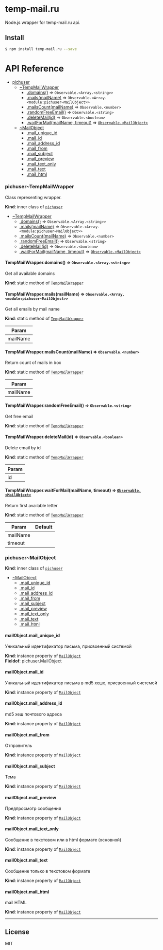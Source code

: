 
# temp-mail.ru
Node.js wrapper for temp-mail.ru api.

## Install

```sh
$ npm install temp-mail.ru --save
```

# API Reference
    
* [pichuser](#module_pichuser)
    * [~TempMailWrapper](#module_pichuser..TempMailWrapper)
        * [.domains()](#module_pichuser..TempMailWrapper.domains) ⇒ <code>Observable.&lt;Array.&lt;string&gt;&gt;</code>
        * [.mails(mailName)](#module_pichuser..TempMailWrapper.mails) ⇒ <code>Observable.&lt;Array.&lt;module:pichuser~MailObject&gt;&gt;</code>
        * [.mailsCount(mailName)](#module_pichuser..TempMailWrapper.mailsCount) ⇒ <code>Observable.&lt;number&gt;</code>
        * [.randomFreeEmail()](#module_pichuser..TempMailWrapper.randomFreeEmail) ⇒ <code>Observable.&lt;string&gt;</code>
        * [.deleteMail(id)](#module_pichuser..TempMailWrapper.deleteMail) ⇒ <code>Observable.&lt;boolean&gt;</code>
        * [.waitForMail(mailName, timeout)](#module_pichuser..TempMailWrapper.waitForMail) ⇒ <code>[Observable.&lt;MailObject&gt;](#module_pichuser..MailObject)</code>
    * [~MailObject](#module_pichuser..MailObject)
        * [.mail_unique_id](#module_pichuser..MailObject.MailObject+mail_unique_id)
        * [.mail_id](#module_pichuser..MailObject.MailObject+mail_id)
        * [.mail_address_id](#module_pichuser..MailObject.MailObject+mail_address_id)
        * [.mail_from](#module_pichuser..MailObject.MailObject+mail_from)
        * [.mail_subject](#module_pichuser..MailObject.MailObject+mail_subject)
        * [.mail_preview](#module_pichuser..MailObject.MailObject+mail_preview)
        * [.mail_text_only](#module_pichuser..MailObject.MailObject+mail_text_only)
        * [.mail_text](#module_pichuser..MailObject.MailObject+mail_text)
        * [.mail_html](#module_pichuser..MailObject.MailObject+mail_html)

<a name="module_pichuser..TempMailWrapper"></a>

### pichuser~TempMailWrapper
Class representing wrapper.

**Kind**: inner class of <code>[pichuser](#module_pichuser)</code>  

* [~TempMailWrapper](#module_pichuser..TempMailWrapper)
    * [.domains()](#module_pichuser..TempMailWrapper.domains) ⇒ <code>Observable.&lt;Array.&lt;string&gt;&gt;</code>
    * [.mails(mailName)](#module_pichuser..TempMailWrapper.mails) ⇒ <code>Observable.&lt;Array.&lt;module:pichuser~MailObject&gt;&gt;</code>
    * [.mailsCount(mailName)](#module_pichuser..TempMailWrapper.mailsCount) ⇒ <code>Observable.&lt;number&gt;</code>
    * [.randomFreeEmail()](#module_pichuser..TempMailWrapper.randomFreeEmail) ⇒ <code>Observable.&lt;string&gt;</code>
    * [.deleteMail(id)](#module_pichuser..TempMailWrapper.deleteMail) ⇒ <code>Observable.&lt;boolean&gt;</code>
    * [.waitForMail(mailName, timeout)](#module_pichuser..TempMailWrapper.waitForMail) ⇒ <code>[Observable.&lt;MailObject&gt;](#module_pichuser..MailObject)</code>

<a name="module_pichuser..TempMailWrapper.domains"></a>

#### TempMailWrapper.domains() ⇒ <code>Observable.&lt;Array.&lt;string&gt;&gt;</code>
Get all available domains

**Kind**: static method of <code>[TempMailWrapper](#module_pichuser..TempMailWrapper)</code>  
<a name="module_pichuser..TempMailWrapper.mails"></a>

#### TempMailWrapper.mails(mailName) ⇒ <code>Observable.&lt;Array.&lt;module:pichuser~MailObject&gt;&gt;</code>
Get all emails by mail name

**Kind**: static method of <code>[TempMailWrapper](#module_pichuser..TempMailWrapper)</code>  

| Param |
| --- |
| mailName | 

<a name="module_pichuser..TempMailWrapper.mailsCount"></a>

#### TempMailWrapper.mailsCount(mailName) ⇒ <code>Observable.&lt;number&gt;</code>
Return count of mails in box

**Kind**: static method of <code>[TempMailWrapper](#module_pichuser..TempMailWrapper)</code>  

| Param |
| --- |
| mailName | 

<a name="module_pichuser..TempMailWrapper.randomFreeEmail"></a>

#### TempMailWrapper.randomFreeEmail() ⇒ <code>Observable.&lt;string&gt;</code>
Get free email

**Kind**: static method of <code>[TempMailWrapper](#module_pichuser..TempMailWrapper)</code>  
<a name="module_pichuser..TempMailWrapper.deleteMail"></a>

#### TempMailWrapper.deleteMail(id) ⇒ <code>Observable.&lt;boolean&gt;</code>
Delete email by id

**Kind**: static method of <code>[TempMailWrapper](#module_pichuser..TempMailWrapper)</code>  

| Param |
| --- |
| id | 

<a name="module_pichuser..TempMailWrapper.waitForMail"></a>

#### TempMailWrapper.waitForMail(mailName, timeout) ⇒ <code>[Observable.&lt;MailObject&gt;](#module_pichuser..MailObject)</code>
Return first available letter

**Kind**: static method of <code>[TempMailWrapper](#module_pichuser..TempMailWrapper)</code>  

| Param | Default |
| --- | --- |
| mailName |  | 
| timeout | <code></code> | 

<a name="module_pichuser..MailObject"></a>

### pichuser~MailObject
**Kind**: inner class of <code>[pichuser](#module_pichuser)</code>  

* [~MailObject](#module_pichuser..MailObject)
    * [.mail_unique_id](#module_pichuser..MailObject.MailObject+mail_unique_id)
    * [.mail_id](#module_pichuser..MailObject.MailObject+mail_id)
    * [.mail_address_id](#module_pichuser..MailObject.MailObject+mail_address_id)
    * [.mail_from](#module_pichuser..MailObject.MailObject+mail_from)
    * [.mail_subject](#module_pichuser..MailObject.MailObject+mail_subject)
    * [.mail_preview](#module_pichuser..MailObject.MailObject+mail_preview)
    * [.mail_text_only](#module_pichuser..MailObject.MailObject+mail_text_only)
    * [.mail_text](#module_pichuser..MailObject.MailObject+mail_text)
    * [.mail_html](#module_pichuser..MailObject.MailObject+mail_html)

<a name="module_pichuser..MailObject.MailObject+mail_unique_id"></a>

#### mailObject.mail_unique_id
Уникальный идентификатор письма, присвоенный системой

**Kind**: instance property of <code>[MailObject](#module_pichuser..MailObject)</code>  
**Fieldof**: pichuser.MailObject  
<a name="module_pichuser..MailObject.MailObject+mail_id"></a>

#### mailObject.mail_id
Уникальный идентификатор письма в md5 хеше, присвоенный системой

**Kind**: instance property of <code>[MailObject](#module_pichuser..MailObject)</code>  
<a name="module_pichuser..MailObject.MailObject+mail_address_id"></a>

#### mailObject.mail_address_id
md5 хеш почтового адреса

**Kind**: instance property of <code>[MailObject](#module_pichuser..MailObject)</code>  
<a name="module_pichuser..MailObject.MailObject+mail_from"></a>

#### mailObject.mail_from
Отправитель

**Kind**: instance property of <code>[MailObject](#module_pichuser..MailObject)</code>  
<a name="module_pichuser..MailObject.MailObject+mail_subject"></a>

#### mailObject.mail_subject
Тема

**Kind**: instance property of <code>[MailObject](#module_pichuser..MailObject)</code>  
<a name="module_pichuser..MailObject.MailObject+mail_preview"></a>

#### mailObject.mail_preview
Предпросмотр сообщения

**Kind**: instance property of <code>[MailObject](#module_pichuser..MailObject)</code>  
<a name="module_pichuser..MailObject.MailObject+mail_text_only"></a>

#### mailObject.mail_text_only
Cообщение в текстовом или в html формате (основной)

**Kind**: instance property of <code>[MailObject](#module_pichuser..MailObject)</code>  
<a name="module_pichuser..MailObject.MailObject+mail_text"></a>

#### mailObject.mail_text
Cообщение только в текстовом формате

**Kind**: instance property of <code>[MailObject](#module_pichuser..MailObject)</code>  
<a name="module_pichuser..MailObject.MailObject+mail_html"></a>

#### mailObject.mail_html
mail HTML

**Kind**: instance property of <code>[MailObject](#module_pichuser..MailObject)</code>  

* * *

## License

MIT